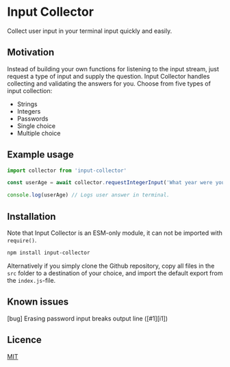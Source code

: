 # Input Collector
Collect user input in your terminal input quickly and easily.

## Motivation
Instead of building your own functions for listening to the input stream, just request a type of input and supply the question. Input Collector handles collecting and validating the answers for you. Choose from five types of input collection:

* Strings
* Integers
* Passwords
* Single choice
* Multiple choice

## Example usage

```javascript
import collector from 'input-collector'

const userAge = await collector.requestIntegerInput('What year were you born?', 1900, 2030) // Answers outside supplied min and max range throws an exception.

console.log(userAge) // Logs user answer in terminal.
```

## Installation

Note that Input Collector is an ESM-only module, it can not be imported with `require()`.

```bash
npm install input-collector
```

Alternatively if you simply clone the Github repository, copy all files in the `src` folder to a destination of your choice, and import the default export from the `index.js`-file.

## Known issues

[bug] Erasing password input breaks output line ([#1][i1])

## Licence

[MIT](./LICENSE)